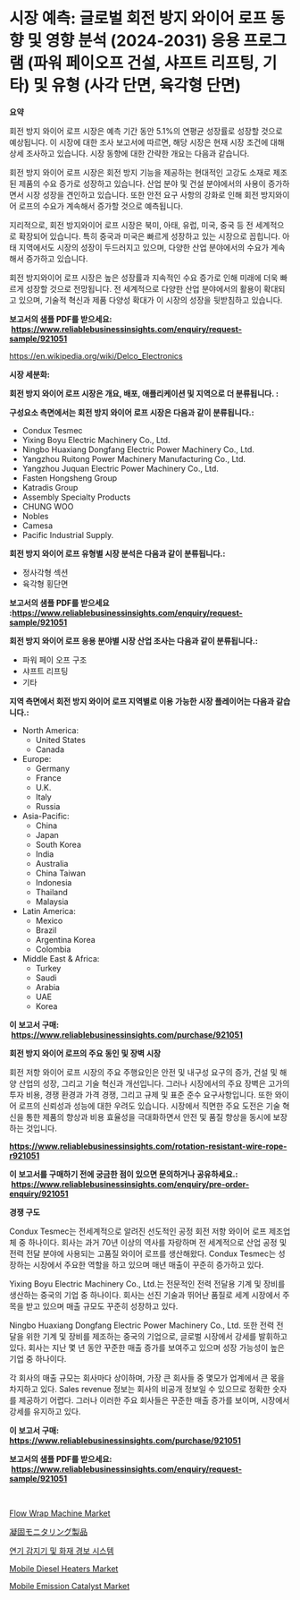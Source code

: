 <p><h1>시장 예측: 글로벌 회전 방지 와이어 로프 동향 및 영향 분석 (2024-2031) 응용 프로그램 (파워 페이오프 건설, 샤프트 리프팅, 기타) 및 유형 (사각 단면, 육각형 단면)</h1></p><p><strong>요약</strong></p>
<p><p>회전 방지 와이어 로프 시장은 예측 기간 동안 5.1%의 연평균 성장률로 성장할 것으로 예상됩니다. 이 시장에 대한 조사 보고서에 따르면, 해당 시장은 현재 시장 조건에 대해 상세 조사하고 있습니다. 시장 동향에 대한 간략한 개요는 다음과 같습니다.</p><p>회전 방지 와이어 로프 시장은 회전 방지 기능을 제공하는 현대적인 고강도 소재로 제조된 제품의 수요 증가로 성장하고 있습니다. 산업 분야 및 건설 분야에서의 사용이 증가하면서 시장 성장을 견인하고 있습니다. 또한 안전 요구 사항의 강화로 인해 회전 방지와이어 로프의 수요가 계속해서 증가할 것으로 예측됩니다.</p><p>지리적으로, 회전 방지와이어 로프 시장은 북미, 아태, 유럽, 미국, 중국 등 전 세계적으로 확장되어 있습니다. 특히 중국과 미국은 빠르게 성장하고 있는 시장으로 꼽힙니다. 아태 지역에서도 시장의 성장이 두드러지고 있으며, 다양한 산업 분야에서의 수요가 계속해서 증가하고 있습니다.</p><p>회전 방지와이어 로프 시장은 높은 성장률과 지속적인 수요 증가로 인해 미래에 더욱 빠르게 성장할 것으로 전망됩니다. 전 세계적으로 다양한 산업 분야에서의 활용이 확대되고 있으며, 기술적 혁신과 제품 다양성 확대가 이 시장의 성장을 뒷받침하고 있습니다.</p></p>
<p><strong>보고서의 샘플 PDF를 받으세요: &nbsp;<a href="https://www.reliablebusinessinsights.com/enquiry/request-sample/921051">https://www.reliablebusinessinsights.com/enquiry/request-sample/921051</a></strong></p>
<p><a href="https://en.wikipedia.org/wiki/Delco_Electronics">https://en.wikipedia.org/wiki/Delco_Electronics</a></p>
<p><strong>시장 세분화:</strong></p>
<p><strong> 회전 방지 와이어 로프 시장은 개요, 배포, 애플리케이션 및 지역으로 더 분류됩니다. :</strong></p>
<p><strong>구성요소 측면에서는 회전 방지 와이어 로프 시장은 다음과 같이 분류됩니다.:</strong></p>
<p><ul><li>Condux Tesmec</li><li>Yixing Boyu Electric Machinery Co., Ltd.</li><li>Ningbo Huaxiang Dongfang Electric Power Machinery Co., Ltd.</li><li>Yangzhou Ruitong Power Machinery Manufacturing Co., Ltd.</li><li>Yangzhou Juquan Electric Power Machinery Co., Ltd.</li><li>Fasten Hongsheng Group</li><li>Katradis Group</li><li>Assembly Specialty Products</li><li>CHUNG WOO</li><li>Nobles</li><li>Camesa</li><li>Pacific Industrial Supply.</li></ul></p>
<p><strong> 회전 방지 와이어 로프 유형별 시장 분석은 다음과 같이 분류됩니다.:</strong></p>
<p><ul><li>정사각형 섹션</li><li>육각형 횡단면</li></ul></p>
<p><strong>보고서의 샘플 PDF를 받으세요 :<a href="https://www.reliablebusinessinsights.com/enquiry/request-sample/921051">https://www.reliablebusinessinsights.com/enquiry/request-sample/921051</a></strong></p>
<p><strong> 회전 방지 와이어 로프 응용 분야별 시장 산업 조사는 다음과 같이 분류됩니다.:</strong></p>
<p><ul><li>파워 페이 오프 구조</li><li>샤프트 리프팅</li><li>기타</li></ul></p>
<p><strong>지역 측면에서 회전 방지 와이어 로프 지역별로 이용 가능한 시장 플레이어는 다음과 같습니다.:</strong></p>
<p><ul>
    <li>
        North America:
        <ul>
            <li>United States</li>
            <li>Canada</li>
        </ul>
    </li>
    <li>
        Europe:
        <ul>
            <li>Germany</li>
            <li>France</li>
            <li>U.K.</li>
            <li>Italy</li>
            <li>Russia</li>
        </ul>
    </li>
    <li>
        Asia-Pacific:
        <ul>
            <li>China</li>
            <li>Japan</li>
            <li>South Korea</li>
            <li>India</li>
            <li>Australia</li>
            <li>China Taiwan</li>
            <li>Indonesia</li>
            <li>Thailand</li>
            <li>Malaysia</li>
        </ul>
    </li>
    <li>
        Latin America:
        <ul>
            <li>Mexico</li>
            <li>Brazil</li>
            <li>Argentina Korea</li>
            <li>Colombia</li>
        </ul>
    </li>
    <li>
        Middle East & Africa:
        <ul>
            <li>Turkey</li>
            <li>Saudi</li>
            <li>Arabia</li>
            <li>UAE</li>
            <li>Korea</li>
        </ul>
    </li>
    </ul></p>
<p><strong>이 보고서 구매: &nbsp;<a href="https://www.reliablebusinessinsights.com/purchase/921051">https://www.reliablebusinessinsights.com/purchase/921051</a></strong></p>
<p><strong>회전 방지 와이어 로프의 주요 동인 및 장벽 시장</strong></p>
<p><p>회전 저항 와이어 로프 시장의 주요 주행요인은 안전 및 내구성 요구의 증가, 건설 및 해양 산업의 성장, 그리고 기술 혁신과 개선입니다. 그러나 시장에서의 주요 장벽은 고가의 투자 비용, 경쟁 환경과 가격 경쟁, 그리고 규제 및 표준 준수 요구사항입니다. 또한 와이어 로프의 신뢰성과 성능에 대한 우려도 있습니다. 시장에서 직면한 주요 도전은 기술 혁신을 통한 제품의 향상과 비용 효율성을 극대화하면서 안전 및 품질 향상을 동시에 보장하는 것입니다.</p></p>
<p><strong><a href="https://www.reliablebusinessinsights.com/rotation-resistant-wire-rope-r921051">https://www.reliablebusinessinsights.com/rotation-resistant-wire-rope-r921051</a></strong></p>
<p><strong>이 보고서를 구매하기 전에 궁금한 점이 있으면 문의하거나 공유하세요.: &nbsp;<a href="https://www.reliablebusinessinsights.com/enquiry/pre-order-enquiry/921051">https://www.reliablebusinessinsights.com/enquiry/pre-order-enquiry/921051</a></strong></p>
<p><strong>경쟁 구도</strong></p>
<p><p>Condux Tesmec는 전세계적으로 알려진 선도적인 공정 회전 저항 와이어 로프 제조업체 중 하나이다. 회사는 과거 70년 이상의 역사를 자랑하며 전 세계적으로 산업 공정 및 전력 전달 분야에 사용되는 고품질 와이어 로프를 생산해왔다. Condux Tesmec는 성장하는 시장에서 주요한 역할을 하고 있으며 매년 매출이 꾸준히 증가하고 있다.</p><p>Yixing Boyu Electric Machinery Co., Ltd.는 전문적인 전력 전달용 기계 및 장비를 생산하는 중국의 기업 중 하나이다. 회사는 선진 기술과 뛰어난 품질로 세계 시장에서 주목을 받고 있으며 매출 규모도 꾸준히 성장하고 있다.</p><p>Ningbo Huaxiang Dongfang Electric Power Machinery Co., Ltd. 또한 전력 전달을 위한 기계 및 장비를 제조하는 중국의 기업으로, 글로벌 시장에서 강세를 발휘하고 있다. 회사는 지난 몇 년 동안 꾸준한 매출 증가를 보여주고 있으며 성장 가능성이 높은 기업 중 하나이다.</p><p>각 회사의 매출 규모는 회사마다 상이하며, 가장 큰 회사들 중 몇모가 업계에서 큰 몫을 차지하고 있다. Sales revenue 정보는 회사의 비공개 정보일 수 있으므로 정확한 숫자를 제공하기 어렵다. 그러나 이러한 주요 회사들은 꾸준한 매출 증가를 보이며, 시장에서 강세를 유지하고 있다.</p></p>
<p><strong>이 보고서 구매: &nbsp; <a href="https://www.reliablebusinessinsights.com/purchase/921051">https://www.reliablebusinessinsights.com/purchase/921051</a></strong></p>
<p><strong>보고서의 샘플 PDF를 받으세요: &nbsp;<a href="https://www.reliablebusinessinsights.com/enquiry/request-sample/921051">https://www.reliablebusinessinsights.com/enquiry/request-sample/921051</a></strong><strong></strong></p>
<p>&nbsp;</p>
<p><p><a href="https://medium.com/@elizbethsmithb208/global-flow-wrap-machine-market-size-and-market-trends-analysis-by-regional-outlook-competitive-86f374da77e7">Flow Wrap Machine Market</a></p><p><a href="https://github.com/RandallRunte2023/Market-Research-Report-List-2/blob/main/9125504125438.md">凝固モニタリング製品</a></p><p><a href="https://github.com/shampaakter36/Market-Research-Report-List-1/blob/main/9464967181969.md">연기 감지기 및 화재 경보 시스템</a></p><p><a href="https://github.com/vanielleho/Market-Research-Report-List-1/blob/main/mobile-diesel-heaters-market.md">Mobile Diesel Heaters Market</a></p><p><a href="https://github.com/carlLane655/Market-Research-Report-List-1/blob/main/mobile-emission-catalyst-market.md">Mobile Emission Catalyst Market</a></p></p>